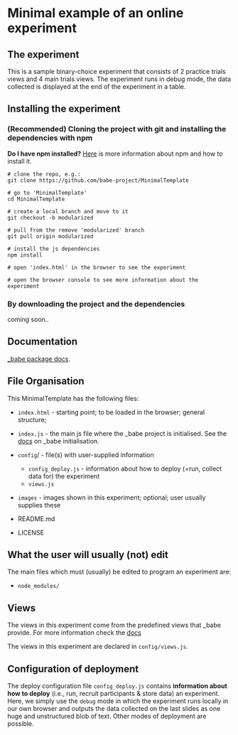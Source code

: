 # Minimal example of an online experiment

## The experiment

This is a sample binary-choice experiment that consists of 2 practice trials views and 4 main trials views. The experiment runs in debug mode, the data collected is displayed at the end of the experiment in a table.


## Installing the experiment

###  (Recommended) Cloning the project with git and installing the dependencies with npm

**Do I have npm installed?** [Here](https://www.npmjs.com/get-npm) is more information about npm and how to install it.

```
# clone the repo, e.g.:
git clone https://github.com/babe-project/MinimalTemplate

# go to 'MinimalTemplate'
cd MinimalTemplate

# create a local branch and move to it
git checkout -b modularized

# pull from the remove 'modularized' branch
git pull origin modularized

# install the js dependencies
npm install 

# open 'index.html' in the browser to see the experiment

# open the browser console to see more information about the experiment
```


### By downloading the project and the dependencies

coming soon..


## Documentation

[\_babe package docs](https://github.com/babe-project/babe-base).


## File Organisation

This MinimalTemplate has the following files:

+ `index.html` - starting point; to be loaded in the browser; general structure;

+ `index.js` - the main js file where the \_babe project is initialised. See the [docs](https://github.com/babe-project/babe-base#_babe-initialisation) on \_babe initialisation.

+ `config`/ - file(s) with user-supplied information
    + `config_deploy.js` - information about how to deploy (=run, collect data for) the experiment
    + `views.js`

+ `images` - images shown in this experiment; optional; user usually supplies these

+ README.md
+ LICENSE


## What the user will usually (not) edit

The main files which must (usually) be edited to program an experiment are: 

+ `node_modules/`


## Views

The views in this experiment come from the predefined views that \_babe provide. For more information check the [docs](https://github.com/babe-project/babe-base#views-in-_babe)

The views in this experiment are declared in `config/views.js`.


## Configuration of deployment

The deploy configuration file `config_deploy.js` contains **information about how to deploy** (i.e., run, recruit participants & store data) an experiment. Here, we simply use the `debug` mode in which the experiment runs locally in our own browser and outputs the data collected on the last slides as one huge and unstructured blob of text. Other modes of deployment are possible.
